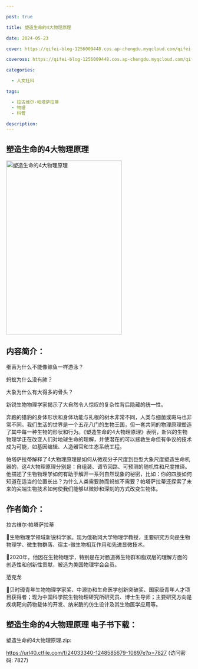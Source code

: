 ```yaml
---

post: true

title: 塑造生命的4大物理原理

date: 2024-05-23

cover: https://qifei-blog-1256009448.cos.ap-chengdu.myqcloud.com/qifei-blog/663738900ea9cb1403a787c2.jpg

coveross: https://qifei-blog-1256009448.cos.ap-chengdu.myqcloud.com/qifei-blog/663738900ea9cb1403a787c2.jpg

categories:

  - 人文社科

tags:

  - 拉古维尔·帕塔萨拉蒂
  - 物理
  - 科普

description:
---
```


## 塑造生命的4大物理原理
<img alt="塑造生命的4大物理原理 " class="aligncenter loading" data-was-processed="true" decoding="async" fetchpriority="high" height="471" src="https://qifei-blog-1256009448.cos.ap-chengdu.myqcloud.com/qifei-blog/663738900ea9cb1403a787c2.jpg  " style="cursor: zoom-in;" width="314"/>

## 内容简介：

细菌为什么不能像鲸鱼一样游泳？

蚂蚁为什么没有肺？

大象为什么有大得多的骨头？

新锐生物物理学家揭示了大自然令人惊叹的复杂性背后隐藏的统一性。

奔跑的猎豹的身体形状和身体功能与扎根的树木非常不同，人类与细菌或斑马也非常不同。我们生活的世界是一个五花八门的生物王国，但一套共同的物理原理塑造了其中每一种生物的形状和行为。《塑造生命的4大物理原理》表明，新兴的生物物理学正在改变人们对地球生命的理解，并使潜在的可以拯救生命但有争议的技术成为可能，如基因编辑、人造器官和生态系统工程。

帕塔萨拉蒂解释了4大物理原理是如何从微观分子尺度到巨型大象尺度塑造生命机器的，这4大物理原理分别是：自组装、调节回路、可预测的随机性和尺度推绎。他描述了生物物理学如何有助于解开一系列自然现象的秘密，比如：你的四肢如何知道在适当的位置长出？为什么人类需要肺而蚂蚁不需要？帕塔萨拉蒂还探索了未来的尖端生物技术如何使我们能够以微妙和深刻的方式改变生物体。

## 作者简介：

拉古维尔·帕塔萨拉蒂

生物物理学领域新锐科学家。现为俄勒冈大学物理学教授，主要研究方向是生物物理学、微生物群落、宿主-微生物相互作用和先进显微技术。

2020年，他因在生物物理学，特别是在对肠道微生物群和脂双层的理解方面的创造性和创新性贡献，被选为美国物理学会会员。

范克龙

贝时璋青年生物物理学家奖、中源协和生命医学创新突破奖、国家级青年人才项目获得者；现为中国科学院生物物理研究所研究员、博士生导师；主要研究方向是疾病靶向药物载体的开发、纳米酶的仿生设计及其生物医学应用等。

## 塑造生命的4大物理原理 电子书下载：
塑造生命的4大物理原理.zip: 

https://url40.ctfile.com/f/24033340-1248585679-10897e?p=7827 (访问密码: 7827)
